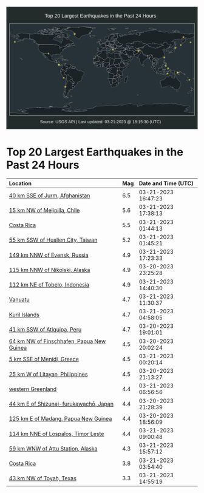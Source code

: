 ![Map](./map.png)

# Top 20 Largest Earthquakes in the Past 24 Hours

| Location | Mag | Date and Time (UTC) |
|:---|:---|:---|
| [40 km SSE of Jurm, Afghanistan](https://earthquake.usgs.gov/earthquakes/eventpage/us7000jln7) | 6.5 | 03-21-2023 16:47:23 |
| [15 km NW of Melipilla, Chile](https://earthquake.usgs.gov/earthquakes/eventpage/us7000jlpd) | 5.6 | 03-21-2023 17:38:13 |
| [Costa Rica](https://earthquake.usgs.gov/earthquakes/eventpage/us7000jlkb) | 5.5 | 03-21-2023 01:44:13 |
| [55 km SSW of Hualien City, Taiwan](https://earthquake.usgs.gov/earthquakes/eventpage/us7000jlkc) | 5.2 | 03-21-2023 01:45:21 |
| [149 km NNW of Evensk, Russia](https://earthquake.usgs.gov/earthquakes/eventpage/us7000jlp7) | 4.9 | 03-21-2023 17:23:33 |
| [115 km NNW of Nikolski, Alaska](https://earthquake.usgs.gov/earthquakes/eventpage/us7000jljn) | 4.9 | 03-20-2023 23:25:28 |
| [112 km NE of Tobelo, Indonesia](https://earthquake.usgs.gov/earthquakes/eventpage/us7000jlmp) | 4.9 | 03-21-2023 14:40:30 |
| [Vanuatu](https://earthquake.usgs.gov/earthquakes/eventpage/us7000jlm4) | 4.7 | 03-21-2023 11:30:37 |
| [Kuril Islands](https://earthquake.usgs.gov/earthquakes/eventpage/us7000jll2) | 4.7 | 03-21-2023 04:58:05 |
| [41 km SSW of Atiquipa, Peru](https://earthquake.usgs.gov/earthquakes/eventpage/us7000jlhj) | 4.7 | 03-20-2023 19:01:01 |
| [64 km NW of Finschhafen, Papua New Guinea](https://earthquake.usgs.gov/earthquakes/eventpage/us7000jlhz) | 4.5 | 03-20-2023 20:02:24 |
| [5 km SSE of Menídi, Greece](https://earthquake.usgs.gov/earthquakes/eventpage/us7000jljx) | 4.5 | 03-21-2023 00:20:14 |
| [25 km W of Litayan, Philippines](https://earthquake.usgs.gov/earthquakes/eventpage/us7000jliw) | 4.5 | 03-20-2023 21:13:27 |
| [western Greenland](https://earthquake.usgs.gov/earthquakes/eventpage/us7000jllc) | 4.4 | 03-21-2023 06:56:56 |
| [44 km E of Shizunai-furukawachō, Japan](https://earthquake.usgs.gov/earthquakes/eventpage/us7000jlj4) | 4.4 | 03-20-2023 21:28:39 |
| [125 km E of Madang, Papua New Guinea](https://earthquake.usgs.gov/earthquakes/eventpage/us7000jlhf) | 4.4 | 03-20-2023 18:56:09 |
| [114 km NNE of Lospalos, Timor Leste](https://earthquake.usgs.gov/earthquakes/eventpage/us7000jlll) | 4.4 | 03-21-2023 09:00:48 |
| [59 km WNW of Attu Station, Alaska](https://earthquake.usgs.gov/earthquakes/eventpage/us7000jln1) | 4.3 | 03-21-2023 15:57:12 |
| [Costa Rica](https://earthquake.usgs.gov/earthquakes/eventpage/us7000jlmf) | 3.8 | 03-21-2023 03:54:40 |
| [43 km NW of Toyah, Texas](https://earthquake.usgs.gov/earthquakes/eventpage/tx2023fpmh) | 3.3 | 03-21-2023 14:55:19 |
